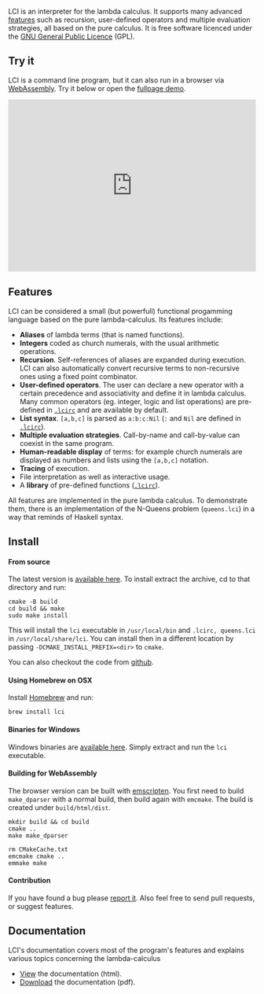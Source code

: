 LCI is an interpreter for the lambda calculus. It supports many advanced
[features](#features) such as recursion, user-defined operators and multiple evaluation
strategies, all based on the pure calculus. It is free software licenced under
the [GNU General Public Licence](http://www.gnu.org/licenses/gpl.html) (GPL).

## Try it

LCI is a command line program, but it can also run in a browser via [WebAssembly](https://webassembly.org/).
Try it below or open the [fullpage demo](https://www.chatzi.org/lci/demo/lci.html).

<iframe src="https://www.chatzi.org/lci/demo/lci.html" style="width: 100%; height: 350px; border: 0px"></iframe>

## Features

LCI can be considered a small (but powerfull) functional progamming language
based on the pure lambda-calculus. Its features include:

- __Aliases__ of lambda terms (that is named functions).
- __Integers__ coded as church numerals, with the usual arithmetic operations.
- __Recursion__. Self-references of aliases are expanded during execution. 
  LCI can also automatically convert recursive terms to
  non-recursive ones using a fixed point combinator.
- __User-defined operators__. The user can declare a new
  operator with a certain precedence and associativity and define it in lambda
  calculus. Many common operators (eg. integer, logic and list operations) are
  pre-defined in [`.lcirc`](src/.lcirc) and are available by default.
- __List syntax__. `[a,b,c]` is parsed as `a:b:c:Nil` (`:` and `Nil` are defined in [`.lcirc`](src/.lcirc)).
- __Multiple evaluation strategies__. Call-by-name and call-by-value can
  coexist in the same program.
- __Human-readable display__ of terms: for example church numerals are
  displayed as numbers and lists using the `[a,b,c]` notation.
- __Tracing__ of execution.
- File interpretation as well as interactive usage.
- A __library__ of pre-defined functions ([`.lcirc`](src/.lcirc)).

All features are implemented in the pure lambda calculus.
To demonstrate them, there is an implementation of the N-Queens problem
(`queens.lci`) in a way that reminds of Haskell syntax.

## Install

#### From source

The latest version is
[available here](https://github.com/chatziko/lci/releases/).
To install extract the archive, cd to that directory and run:

```
cmake -B build
cd build && make
sudo make install
```

This will install the `lci` executable in `/usr/local/bin` and `.lcirc, queens.lci` in
`/usr/local/share/lci`. You can install then in a different location by passing
`-DCMAKE_INSTALL_PREFIX=<dir>` to `cmake`.

You can also checkout the code from [github](https://github.com/chatziko/lci/).

#### Using Homebrew on OSX

Install [Homebrew](http://brew.sh) and run:

```
brew install lci
```

#### Binaries for Windows

Windows binaries are
[available here](https://github.com/chatziko/lci/releases/).
Simply extract and run the `lci` executable.

#### Building for WebAssembly

The browser version can be built with [emscripten](https://emscripten.org/).
You first need to build `make_dparser` with a normal build, then build
again with `emcmake`. The build is created under `build/html/dist`.
```
mkdir build && cd build
cmake ..
make make_dparser

rm CMakeCache.txt
emcmake cmake ..
emmake make
```

#### Contribution

If you have found a bug please [report it](https://github.com/chatziko/lci/issues).
Also feel free to send pull requests, or suggest features.

## Documentation

LCI's documentation covers most of the program's features and explains various
topics concerning the lambda-calculus

* [View](https://www.chatzi.org/lci/lcidoc.html) the documentation (html).
* [Download](https://www.chatzi.org/lci/lcidoc.pdf) the documentation (pdf).
